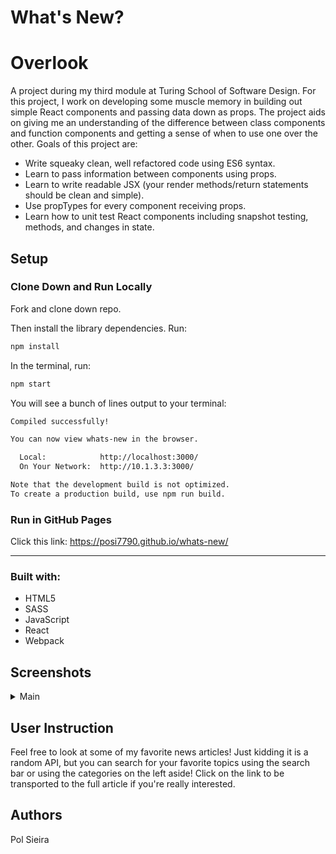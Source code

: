 # What's New?

# Overlook

A project during my third module at Turing School of Software Design. For this project, I work on developing some muscle memory in building out simple React components and passing data down as props. The project aids on giving me an understanding of the difference between class components and function components and getting a sense of when to use one over the other. Goals of this project are:

* Write squeaky clean, well refactored code using ES6 syntax.
* Learn to pass information between components using props.
* Learn to write readable JSX (your render methods/return statements should be clean and simple).
* Use propTypes for every component receiving props.
* Learn how to unit test React components including snapshot testing, methods, and changes in state.


## Setup

### Clone Down and Run Locally

Fork and clone down repo.

Then install the library dependencies. Run:

```bash
npm install
```

In the terminal, run:

```bash
npm start
```

You will see a bunch of lines output to your terminal: 

```bash
Compiled successfully!

You can now view whats-new in the browser.

  Local:            http://localhost:3000/
  On Your Network:  http://10.1.3.3:3000/

Note that the development build is not optimized.
To create a production build, use npm run build.
```

### Run in GitHub Pages

Click this link: https://posi7790.github.io/whats-new/

---

### Built with:

* HTML5
* SASS
* JavaScript
* React
* Webpack

## Screenshots

<details>
  <summary>Main</summary>
  
</details>


## User Instruction

Feel free to look at some of my favorite news articles! Just kidding it is a random API, but you can search for your favorite topics using the search bar or using the categories on the left aside! Click on the link to be transported to the full article if you're really interested.

## Authors

Pol Sieira
